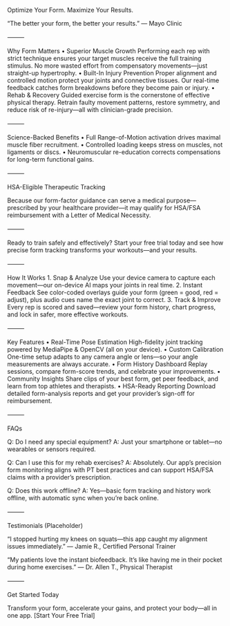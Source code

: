 Optimize Your Form. Maximize Your Results.

“The better your form, the better your results.”
— Mayo Clinic

⸻

Why Form Matters
	•	Superior Muscle Growth
Performing each rep with strict technique ensures your target muscles receive the full training stimulus. No more wasted effort from compensatory movements—just straight-up hypertrophy.
	•	Built-In Injury Prevention
Proper alignment and controlled motion protect your joints and connective tissues. Our real-time feedback catches form breakdowns before they become pain or injury.
	•	Rehab & Recovery
Guided exercise form is the cornerstone of effective physical therapy. Retrain faulty movement patterns, restore symmetry, and reduce risk of re-injury—all with clinician-grade precision.

⸻

Science-Backed Benefits
	•	Full Range-of-Motion activation drives maximal muscle fiber recruitment.
	•	Controlled loading keeps stress on muscles, not ligaments or discs.
	•	Neuromuscular re-education corrects compensations for long-term functional gains.

⸻

HSA-Eligible Therapeutic Tracking

Because our form-factor guidance can serve a medical purpose—prescribed by your healthcare provider—it may qualify for HSA/FSA reimbursement with a Letter of Medical Necessity.

⸻

Ready to train safely and effectively?
Start your free trial today and see how precise form tracking transforms your workouts—and your results.

⸻


How It Works
	1.	Snap & Analyze
Use your device camera to capture each movement—our on-device AI maps your joints in real time.
	2.	Instant Feedback
See color-coded overlays guide your form (green = good, red = adjust), plus audio cues name the exact joint to correct.
	3.	Track & Improve
Every rep is scored and saved—review your form history, chart progress, and lock in safer, more effective workouts.

⸻

Key Features
	•	Real-Time Pose Estimation
High-fidelity joint tracking powered by MediaPipe & OpenCV (all on your device).
	•	Custom Calibration
One-time setup adapts to any camera angle or lens—so your angle measurements are always accurate.
	•	Form History Dashboard
Replay sessions, compare form-score trends, and celebrate your improvements.
	•	Community Insights
Share clips of your best form, get peer feedback, and learn from top athletes and therapists.
	•	HSA-Ready Reporting
Download detailed form-analysis reports and get your provider’s sign-off for reimbursement.

⸻

FAQs

Q: Do I need any special equipment?
A: Just your smartphone or tablet—no wearables or sensors required.

Q: Can I use this for my rehab exercises?
A: Absolutely. Our app’s precision form monitoring aligns with PT best practices and can support HSA/FSA claims with a provider’s prescription.

Q: Does this work offline?
A: Yes—basic form tracking and history work offline, with automatic sync when you’re back online.

⸻

Testimonials (Placeholder)

“I stopped hurting my knees on squats—this app caught my alignment issues immediately.”
— Jamie R., Certified Personal Trainer

“My patients love the instant biofeedback. It’s like having me in their pocket during home exercises.”
— Dr. Allen T., Physical Therapist

⸻

Get Started Today

Transform your form, accelerate your gains, and protect your body—all in one app.
[Start Your Free Trial]